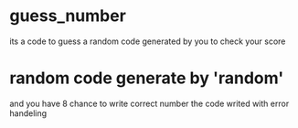 # guess_number


its a code to guess a random code generated by you to check your score
# random code generate by 'random'
and you have 8 chance to write correct number
the code writed with error handeling
